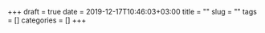 +++ 
draft = true
date = 2019-12-17T10:46:03+03:00
title = ""
slug = "" 
tags = []
categories = []
+++
